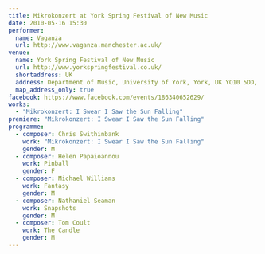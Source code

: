 ```yaml
---
title: Mikrokonzert at York Spring Festival of New Music
date: 2010-05-16 15:30
performer:
  name: Vaganza
  url: http://www.vaganza.manchester.ac.uk/
venue:
  name: York Spring Festival of New Music
  url: http://www.yorkspringfestival.co.uk/
  shortaddress: UK
  address: Department of Music, University of York, York, UK YO10 5DD, United Kingdom
  map_address_only: true
facebook: https://www.facebook.com/events/186340652629/
works:
  - "Mikrokonzert: I Swear I Saw the Sun Falling"
premiere: "Mikrokonzert: I Swear I Saw the Sun Falling"
programme:
  - composer: Chris Swithinbank
    work: "Mikrokonzert: I Swear I Saw the Sun Falling"
    gender: M
  - composer: Helen Papaioannou
    work: Pinball
    gender: F
  - composer: Michael Williams
    work: Fantasy
    gender: M
  - composer: Nathaniel Seaman
    work: Snapshots
    gender: M
  - composer: Tom Coult
    work: The Candle
    gender: M
---
```


